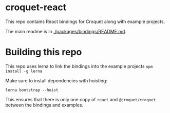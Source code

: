 # croquet-react

This repo contains React bindings for Croquet along with example projects.

The main readme is in [./packages/bindings/README.md](./packages/bindings/README.md).

# Building this repo

This repo uses lerna to link the bindings into the example projects
`npm install -g lerna`

Make sure to install dependencies with hoisting:

`lerna bootstrap --hoist`

This ensures that there is only one copy of `react` and `@croquet/croquet` between the bindings and examples.